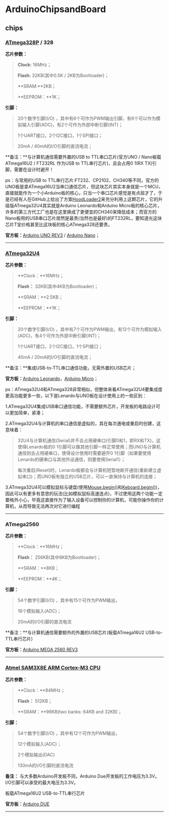 # ArduinoChipsandBoard

## chips

### [ATmega328P](http://ww1.microchip.com/downloads/en/DeviceDoc/Atmel-7810-Automotive-Microcontrollers-ATmega328P_Datasheet.pdf) /  328

**芯片参数：**

> **Clock:** 16MHz； 
>
> **Flash:** 32KB(其中0.5K / 2KB为Bootloader)；
>
> **SRAM:**2KB；
>
> **EEPROM：**1K；

**引脚：**

> 20个数字引脚(I/O) ，其中有6个可作为PWM输出引脚，有6个可以作为模拟输入引脚(ADC)，有2个可作为外部中断引脚(INT)；
>
> 1个UART接口，2个I2C接口，1个SPI接口；
>
> 20mA / 40mA的I/O引脚的直流电流；

**备注：**与计算机通信需要外置的USB to TTL串口芯片(官方UNO / Nano板载ATmega16U2 / FT232RL 作为USB to TTL串行芯片)，且会占用0 1(RX TX)引脚，需要在设计时避开！

ps：与常用的USB to TTL串行芯片:FT232、CP2102、CH340等不同，官方的UNO板是拿ATmega16U2当串口通信芯片，但这块芯片其实本身就是一个MCU，直接就能作为一个小Arduino板的核心，只当一个串口芯片感觉是有点屈才了，于是已经有人在GitHub上给出了方案[HoodLoader2](https://github.com/NicoHood/HoodLoader2)来充分利用上这颗芯片，它的升级版ATmega32U4其实就是Arduino Leonardo和Arduino Micro板的核心芯片，许多的第三方代工厂也是在这里换成了更便宜的CH340来降低成本；而官方的Nano板用的USB串口芯片居然是最贵(当然也是最好)的FT232RL，要知道光这块芯片T宝价格甚至比这块板的核心ATmega328还要贵。

**官方板：**[Arduino UNO REV3](https://store.arduino.cc/usa/arduino-uno-rev3) / [Arduino Nano](https://store.arduino.cc/usa/arduino-nano)；



----

### [ATmega32U4](http://www.atmel.com/Images/Atmel-7766-8-bit-AVR-ATmega16U4-32U4_Datasheet.pdf)

**芯片参数：**

> **Clock：**16MHz；
>
> **Flash：** 32KB(其中4KB为Bootloader)；
>
> **SRAM：**2.5KB；
>
> **EEPROM：**1K；

**引脚：**

> 20个数字引脚(I/O) ，其中有7个可作为PWM输出，有12个可作为模拟输入(ADC)，有4个可作为外部中断引脚(INT)；
>
> 1个UART接口，2个I2C接口，1个SPI接口；
>
> 40mA / 20mA的I/O引脚的直流电流；

**备注：**集成USB-to-TTL串口通信功能，无需外置的USB芯片；

**官方板：**[Arduino Leonardo](https://store.arduino.cc/usa/leonardo)，[Arduino Micro](https://store.arduino.cc/usa/arduino-micro)；

ps：ATmega32U4和ATmega328非常相似，但整体来看ATmega32U4要集成度更高功能更多一些，以下是Lenardo与UNO板在设计使用上的一些区别：

1.ATmega32U4集成USB串口通信功能，不需要额外芯片，开发板的电路设计可以更加简单，紧凑；

2.ATmega32U4与计算机的串口通信是虚拟的，其在每次通电或重启时创建，这意味着：

> 32U4与计算机通信(Serial)并不会占用硬串口(引脚0和1，即RX和TX)，这使得Lenardo板的0 1引脚可以像其他引脚一样正常使用；而UNO与计算机通信则会占用硬串口，使得设计使用时需要避开0 1引脚（如果要使用Lenardo的硬串口与其他外设通信，则要使用Serial1）；
>
> 每次重启(Reset)时，Lenardo板都会与计算机短暂地断开通信(重新建立虚拟串口)；而UNO板有独立的USB芯片，可以一直保持与计算机的连接；

3.ATmega32U4可以模拟鼠标与键盘(使用[Mouse.begin()](https://www.arduino.cc/reference/en/language/functions/usb/mouse/)和[Keboard.begin()](https://www.arduino.cc/reference/en/language/functions/usb/keyboard/))，因此可以有更多有意思的玩法(比如模拟鼠标高速连点)，不过使用这两个功能一定要格外小心，毕竟这直接作为了输入设备可以控制你的计算机，可能你操作你的计算机，从而导致无法再次对它进行编程

----

### ATmega2560

**芯片参数：**

> **Clock：**16MHz；
>
> **Flash：** 256KB(其中8KB为Bootloader)；
>
> **SRAM：**8KB；
>
> **EEPROM：**4K；

**引脚：**

> 54个数字引脚(I/O) ，其中有15个可作为PWM输出，
>
> 16个模拟输入(ADC)；
>
> 20mA的I/O引脚的直流电流

**备注：**与计算机通信需要额外的外置的USB芯片(板载ATmega16U2 USB-to-TTL串行芯片)

**官方板：**[Arduino MEGA 2560 REV3](https://store.arduino.cc/usa/mega-2560-r3)

---

### [Atmel SAM3X8E ARM Cortex-M3 CPU](http://www.atmel.com/Images/Atmel-11057-32-bit-Cortex-M3-Microcontroller-SAM3X-SAM3A_Datasheet.pdf)

**芯片参数：**

> **Clock：**84MHz；
>
> **Flash：** 512KB；
>
> **SRAM：**96KB(two banks: 64KB and 32KB)；

**引脚：**

> 54个数字引脚(I/O) ，其中有12个可作为PWM输出，
>
> 12个模拟输入(ADC)；
>
> 2个模拟输出(DAC)
>
> 130mA的I/O引脚的直流电流

**备注：** 与大多数Arduino开发板不同，Arduino Due开发板的工作电压为3.3V。I/O引脚可以承受的最大电压为3.3V。

板载ATmega16U2 USB-to-TTL串行芯片

**官方板：**[Arduino DUE](https://store.arduino.cc/usa/due)

---